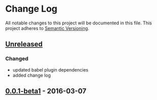 # Change Log
All notable changes to this project will be documented in this file.
This project adheres to [Semantic Versioning](http://semver.org/).

## [Unreleased](https://github.com/simpixelated/react-es6-starter/compare/v0.0.1-beta1...HEAD)

### Changed
- updated babel plugin dependencies
- added change log

## [0.0.1-beta1](https://github.com/simpixelated/react-es6-starter/releases/tag/v0.0.1-beta1) - 2016-03-07